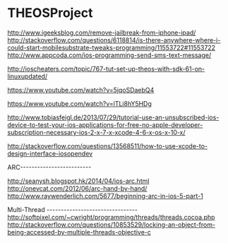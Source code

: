 THEOSProject
============
http://www.igeeksblog.com/remove-jailbreak-from-iphone-ipad/
http://stackoverflow.com/questions/6118814/is-there-anywhere-where-i-could-start-mobilesubstrate-tweaks-programming/11553722#11553722
http://www.appcoda.com/ios-programming-send-sms-text-message/

http://ioscheaters.com/topic/767-tut-set-up-theos-with-sdk-61-on-linuxupdated/

https://www.youtube.com/watch?v=5jqoSDaebQ4

https://www.youtube.com/watch?v=lTLi8hY5HDg

http://www.tobiasfeigl.de/2013/07/29/tutorial-use-an-unsubscribed-ios-device-to-test-your-ios-applications-for-free-no-apple-developer-subscription-necessary-ios-2-x-7-x-xcode-4-6-x-os-x-10-x/

http://stackoverflow.com/questions/13568511/how-to-use-xcode-to-design-interface-iosopendev

ARC-------------------------

http://seanysh.blogspot.hk/2014/04/ios-arc.html
http://onevcat.com/2012/06/arc-hand-by-hand/
http://www.raywenderlich.com/5677/beginning-arc-in-ios-5-part-1

Multi-Thread --------------------------------
http://softpixel.com/~cwright/programming/threads/threads.cocoa.php
http://stackoverflow.com/questions/10853529/locking-an-object-from-being-accessed-by-multiple-threads-objective-c

